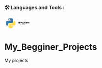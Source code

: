 ### :hammer_and_wrench: Languages and Tools :

<div>
  <img src = "https://github.com/devicons/devicon/blob/master/icons/python/python-original.svg" title="Python" alt="Python" width="40" height="40"/>
  <img src ="https://github.com/devicons/devicon/blob/master/icons/pycharm/pycharm-original-wordmark.svg" alt="Python" width="40" height="40"/>
  </div>

# My_Begginer_Projects
My projects 
